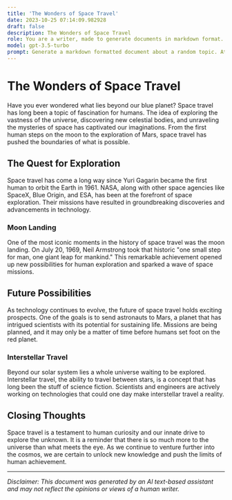 ```yaml
---
title: 'The Wonders of Space Travel'
date: 2023-10-25 07:14:09.982928
draft: false
description: The Wonders of Space Travel
role: You are a writer, made to generate documents in markdown format. It is very important that all of the documents you generate are in valid markdown format.
model: gpt-3.5-turbo
prompt: Generate a markdown formatted document about a random topic. At the bottom, include a disclaimer explaining that the document was generated by you. The first line of the document should be the title. Make sure that the entire document is in proper markdown format, using a mix of various tags to make the document visually appealing.
---
```


# The Wonders of Space Travel

Have you ever wondered what lies beyond our blue planet? Space travel has long been a topic of fascination for humans. The idea of exploring the vastness of the universe, discovering new celestial bodies, and unraveling the mysteries of space has captivated our imaginations. From the first human steps on the moon to the exploration of Mars, space travel has pushed the boundaries of what is possible.

## The Quest for Exploration

Space travel has come a long way since Yuri Gagarin became the first human to orbit the Earth in 1961. NASA, along with other space agencies like SpaceX, Blue Origin, and ESA, has been at the forefront of space exploration. Their missions have resulted in groundbreaking discoveries and advancements in technology.

### Moon Landing

One of the most iconic moments in the history of space travel was the moon landing. On July 20, 1969, Neil Armstrong took that historic "one small step for man, one giant leap for mankind." This remarkable achievement opened up new possibilities for human exploration and sparked a wave of space missions.

## Future Possibilities

As technology continues to evolve, the future of space travel holds exciting prospects. One of the goals is to send astronauts to Mars, a planet that has intrigued scientists with its potential for sustaining life. Missions are being planned, and it may only be a matter of time before humans set foot on the red planet.

### Interstellar Travel

Beyond our solar system lies a whole universe waiting to be explored. Interstellar travel, the ability to travel between stars, is a concept that has long been the stuff of science fiction. Scientists and engineers are actively working on technologies that could one day make interstellar travel a reality.

## Closing Thoughts

Space travel is a testament to human curiosity and our innate drive to explore the unknown. It is a reminder that there is so much more to the universe than what meets the eye. As we continue to venture further into the cosmos, we are certain to unlock new knowledge and push the limits of human achievement.

---

*Disclaimer: This document was generated by an AI text-based assistant and may not reflect the opinions or views of a human writer.*